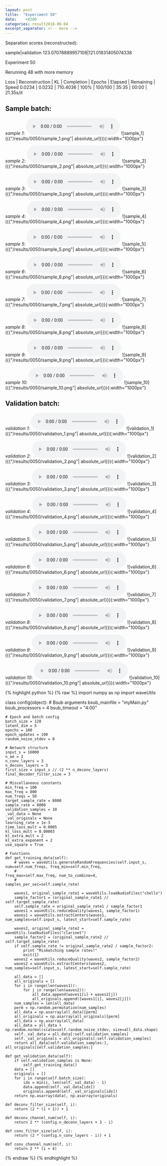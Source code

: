 ```yaml
---
layout: post
title:  "Experiment 50"
date:    +0200
categories: result2018-06-04
excerpt_separator: <!-- more -->
---
```

Separation scores (reconstructed):

sample|validation
123.07078889957108|121.01831405074338<!-- more -->

Experiment 50

Rerunning 48 with more memory

Loss | Reconstruction | KL | Completion | Epochs | Elapsed | Remaining | Speed
0.0234 | 0.0232 | 710.4036 | 100% | 100/100 | 35:35 | 00:00 | 21.35s/it

## **Sample batch**:
_sample 1_:
<audio src="/ResultsOverview/results/0050/sample_1.wav" controls preload></audio>
![sample_1]({{"/results/0050/sample_1.png"| absolute_url}}){:width="1000px"}

_sample 2_:
<audio src="/ResultsOverview/results/0050/sample_2.wav" controls preload></audio>
![sample_2]({{"/results/0050/sample_2.png"| absolute_url}}){:width="1000px"}

_sample 3_:
<audio src="/ResultsOverview/results/0050/sample_3.wav" controls preload></audio>
![sample_3]({{"/results/0050/sample_3.png"| absolute_url}}){:width="1000px"}

_sample 4_:
<audio src="/ResultsOverview/results/0050/sample_4.wav" controls preload></audio>
![sample_4]({{"/results/0050/sample_4.png"| absolute_url}}){:width="1000px"}

_sample 5_:
<audio src="/ResultsOverview/results/0050/sample_5.wav" controls preload></audio>
![sample_5]({{"/results/0050/sample_5.png"| absolute_url}}){:width="1000px"}

_sample 6_:
<audio src="/ResultsOverview/results/0050/sample_6.wav" controls preload></audio>
![sample_6]({{"/results/0050/sample_6.png"| absolute_url}}){:width="1000px"}

_sample 7_:
<audio src="/ResultsOverview/results/0050/sample_7.wav" controls preload></audio>
![sample_7]({{"/results/0050/sample_7.png"| absolute_url}}){:width="1000px"}

_sample 8_:
<audio src="/ResultsOverview/results/0050/sample_8.wav" controls preload></audio>
![sample_8]({{"/results/0050/sample_8.png"| absolute_url}}){:width="1000px"}

_sample 9_:
<audio src="/ResultsOverview/results/0050/sample_9.wav" controls preload></audio>
![sample_9]({{"/results/0050/sample_9.png"| absolute_url}}){:width="1000px"}

_sample 10_:
<audio src="/ResultsOverview/results/0050/sample_10.wav" controls preload></audio>
![sample_10]({{"/results/0050/sample_10.png"| absolute_url}}){:width="1000px"}

## **Validation batch**:
_validation 1_:
<audio src="/ResultsOverview/results/0050/validation_1.wav" controls preload></audio>
![validation_1]({{"/results/0050/validation_1.png"| absolute_url}}){:width="1000px"}

_validation 2_:
<audio src="/ResultsOverview/results/0050/validation_2.wav" controls preload></audio>
![validation_2]({{"/results/0050/validation_2.png"| absolute_url}}){:width="1000px"}

_validation 3_:
<audio src="/ResultsOverview/results/0050/validation_3.wav" controls preload></audio>
![validation_3]({{"/results/0050/validation_3.png"| absolute_url}}){:width="1000px"}

_validation 4_:
<audio src="/ResultsOverview/results/0050/validation_4.wav" controls preload></audio>
![validation_4]({{"/results/0050/validation_4.png"| absolute_url}}){:width="1000px"}

_validation 5_:
<audio src="/ResultsOverview/results/0050/validation_5.wav" controls preload></audio>
![validation_5]({{"/results/0050/validation_5.png"| absolute_url}}){:width="1000px"}

_validation 6_:
<audio src="/ResultsOverview/results/0050/validation_6.wav" controls preload></audio>
![validation_6]({{"/results/0050/validation_6.png"| absolute_url}}){:width="1000px"}

_validation 7_:
<audio src="/ResultsOverview/results/0050/validation_7.wav" controls preload></audio>
![validation_7]({{"/results/0050/validation_7.png"| absolute_url}}){:width="1000px"}

_validation 8_:
<audio src="/ResultsOverview/results/0050/validation_8.wav" controls preload></audio>
![validation_8]({{"/results/0050/validation_8.png"| absolute_url}}){:width="1000px"}

_validation 9_:
<audio src="/ResultsOverview/results/0050/validation_9.wav" controls preload></audio>
![validation_9]({{"/results/0050/validation_9.png"| absolute_url}}){:width="1000px"}

_validation 10_:
<audio src="/ResultsOverview/results/0050/validation_10.wav" controls preload></audio>
![validation_10]({{"/results/0050/validation_10.png"| absolute_url}}){:width="1000px"}


{% highlight python %}
{% raw %}
import numpy as np
import waveUtils


class config(object):
	# Bsub arguments
	bsub_mainfile = "myMain.py"
	bsub_processors = 4
	bsub_timeout = "4:00"

	# Epoch and batch config
	batch_size = 128
	latent_dim = 5
	epochs = 100
	epoch_updates = 100
	random_noise_stdev = 0

	# Network structure
	input_s = 16000
	n_ae = 2
	n_conv_layers = 3
	n_deconv_layers = 3
	first_size = input_s // (2 ** n_deconv_layers)
	final_decoder_filter_size = 3

	# Miscellaneous constants
	min_freq = 100
	max_freq = 800
	num_freqs = 50
	target_sample_rate = 8000
	sample_rate = 8000
	validation_samples = 10
	_val_data = None
	_val_originals = None
	learning_rate = 1e-3
	time_loss_mult = 0.0005
	kl_loss_mult = 0.00003
	kl_extra_mult = 2
	kl_extra_exponent = 2
	use_square = True

	# Functions
	def get_training_data(self):
		# waves = waveUtils.generateRandomFrequencies(self.input_s, num=self.num_freqs, freq_min=self.min_freq,
		#                                            freq_max=self.max_freq, num_to_combine=4,
		#                                            samples_per_sec=self.sample_rate)

		waves1, original_sample_rate1 = waveUtils.loadAudioFiles("chello")
		sample_factor1 = (original_sample_rate1 // self.target_sample_rate)
		self.sample_rate = original_sample_rate1 / sample_factor1
		waves1 = waveUtils.reduceQuality(waves1, sample_factor1)
		waves1 = waveUtils.extractCenters(waves1, num_samples=self.input_s, latest_start=self.sample_rate)

		waves2, original_sample_rate2 = waveUtils.loadAudioFiles("clarinet")
		sample_factor2 = (original_sample_rate2 // self.target_sample_rate)
		if self.sample_rate != original_sample_rate2 / sample_factor2:
			print "Mismatching sample rates!"
			exit(1)
		waves2 = waveUtils.reduceQuality(waves2, sample_factor2)
		waves2 = waveUtils.extractCenters(waves2, num_samples=self.input_s, latest_start=self.sample_rate)

		all_data = []
		all_originals = []
		for i in range(len(waves1)):
			for j in range(len(waves2)):
				all_data.append(waves1[i] + waves2[j])
				all_originals.append([waves1[i], waves2[j]])
		num_samples = len(all_data)
		perm = np.random.permutation(num_samples)
		all_data = np.asarray(all_data)[perm]
		all_originals = np.asarray(all_originals)[perm]
		all_data = np.asarray(all_data)
		all_data = all_data + np.random.normal(scale=self.random_noise_stdev, size=all_data.shape)
		self._val_data = all_data[:self.validation_samples]
		self._val_originals = all_originals[:self.validation_samples]
		return all_data[self.validation_samples:], all_originals[self.validation_samples:]

	def get_validation_data(self):
		if self.validation_samples is None:
			self.get_training_data()
		data = []
		originals = []
		for i in range(self.batch_size):
			idx = min(i, len(self._val_data) - 1)
			data.append(self._val_data[idx])
			originals.append(self._val_originals[idx])
		return np.asarray(data), np.asarray(originals)

	def deconv_filter_size(self, i):
		return (2 * (i + 1)) + 1

	def deconv_channel_num(self, i):
		return 2 ** (config.n_deconv_layers + 3 - i)

	def conv_filter_size(self, i):
		return (2 * (config.n_conv_layers - i)) + 1

	def conv_channel_num(self, i):
		return 2 ** (i + 4)

{% endraw %}
{% endhighlight %}
